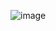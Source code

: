 ![image](https://github.com/companyakis/flutter-step-by-step/assets/77589867/a4b70dbd-4d0b-484e-a739-db100a557f5a)
